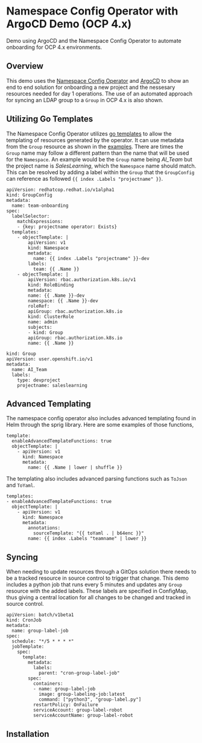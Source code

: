 # Namespace Config Operator with ArgoCD Demo (OCP 4.x)
Demo using ArgoCD and the Namespace Config Operator to automate onboarding for OCP 4.x environments.

## Overview
This demo uses the [Namespace Config Operator](https://github.com/redhat-cop/namespace-configuration-operator) and [ArgoCD](https://argoproj.github.io/projects/argo-cd) to show an end to end solution for onboarding a new project and the nessesary resources needed for day 1 operations. The use of an automated approach for syncing an LDAP group to a `Group` in OCP 4.x is also shown. 

## Utilizing Go Templates

The Namespace Config Operator utilizes [go templates](https://golang.org/pkg/text/template/) to allow the templating of resources generated by the operator. It can use metadata from the `Group` resource as shown in the [examples](https://github.com/redhat-cop/namespace-configuration-operator/blob/master/examples/team-onboarding/group-config.yaml). There are times the `Group` name may follow a different pattern than the name that will be used for the ``Namespace``. An example would be the `Group` name being *AI_Team* but the project name is *SalesLearning*, which the `Namespace` name should match. This can be resolved by adding a label within the `Group` that the `GroupConfig` can reference as followed `{{ index .Labels "projectname" }}`.

```
apiVersion: redhatcop.redhat.io/v1alpha1
kind: GroupConfig
metadata:
  name: team-onboarding
spec:
  labelSelector:
    matchExpressions:
    - {key: projectname operator: Exists}  
  templates:
    - objectTemplate: |
        apiVersion: v1
        kind: Namespace
        metadata:
          name: {{ index .Labels "projectname" }}-dev
        labels:
          team: {{ .Name }}
    - objectTemplate: |
        apiVersion: rbac.authorization.k8s.io/v1
        kind: RoleBinding
        metadata:
        name: {{ .Name }}-dev
        namespace: {{ .Name }}-dev
        roleRef:
        apiGroup: rbac.authorization.k8s.io
        kind: ClusterRole
        name: admin
        subjects:
        - kind: Group
        apiGroup: rbac.authorization.k8s.io
        name: {{ .Name }} 
```
```
kind: Group
apiVersion: user.openshift.io/v1
metadata:
  name: AI_Team
  labels:
    type: devproject
    projectname: saleslearning
```

## Advanced Templating
The namespace config operator also includes advanced templating found in Helm through the sprig library. Here are some examples of those functions,

```golang  
template:
  enableAdvancedTemplateFunctions: true
  objectTemplate: |
    - apiVersion: v1
      kind: Namespace
      metadata:
        name: {{ .Name | lower | shuffle }}
```

The templating also includes advanced parsing functions such as `ToJson` and `ToYaml`. 

```golang  
templates:
- enableAdvancedTemplateFunctions: true
  objectTemplate: |
    - apiVersion: v1
      kind: Namespace
      metadata:
        annotations:
          sourceTemplate: "{{ toYaml . | b64enc }}"
        name: {{ index .Labels "teamname" | lower }}
```
## Syncing
When needing to update resources through a GitOps solution there needs to be a tracked resource in source control to trigger that change. This demo includes a python job that runs every 5 minutes and updates any `Group` resource with the added labels. These labels are specified in ConfigMap, thus giving a central location for all changes to be changed and tracked in source control.

```
apiVersion: batch/v1beta1
kind: CronJob
metadata:
  name: group-label-job
spec:
  schedule: "*/5 * * * *"  
  jobTemplate:             
    spec:
      template:
        metadata:
          labels:          
            parent: "cron-group-label-job"
        spec:
          containers:
          - name: group-label-job
            image: group-labeling-job:latest
            command: ["python3", "group-label.py"]
          restartPolicy: OnFailure
          serviceAccount: group-label-robot
          serviceAccountName: group-label-robot
```

## Installation
